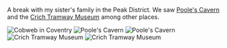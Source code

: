 A break with my sister's family in the Peak District.
We saw [Poole's Cavern](https://poolescavern.co.uk/) and the [Crich Tramway Museum](https://www.tramway.co.uk/)
among other places.

![Cobweb in Coventry](coventry_cobweb.JPG)
![Poole's Cavern](pooles_cavern_1.JPG)
![Poole's Cavern](pooles_cavern_2.JPG)
![Crich Tramway Museum](crich_1.JPG)
![Crich Tramway Museum](crich_2.JPG)
